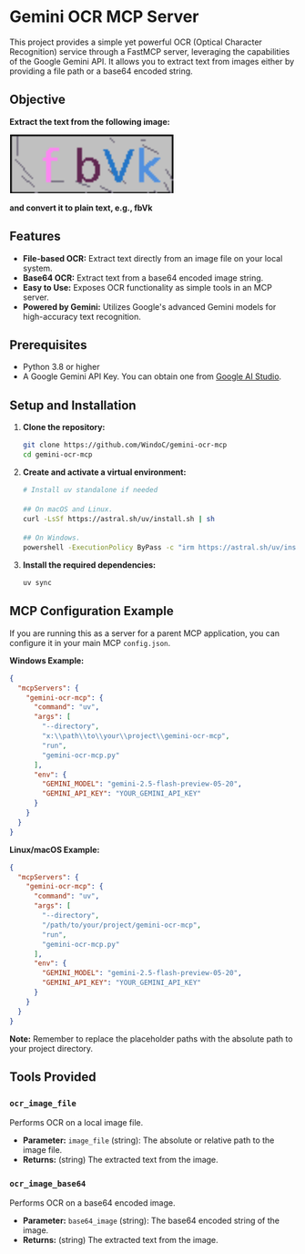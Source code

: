 # Gemini OCR MCP Server

This project provides a simple yet powerful OCR (Optical Character Recognition) service through a FastMCP server, leveraging the capabilities of the Google Gemini API. It allows you to extract text from images either by providing a file path or a base64 encoded string.

## Objective

**Extract the text from the following image:**

![CAPTCHA](CAPTCHA.png "CAPTCHA CODE")

**and convert it to plain text, e.g., fbVk**

## Features

-	**File-based OCR:** Extract text directly from an image file on your local system.
-	**Base64 OCR:** Extract text from a base64 encoded image string.
-	**Easy to Use:** Exposes OCR functionality as simple tools in an MCP server.
-	**Powered by Gemini:** Utilizes Google's advanced Gemini models for high-accuracy text recognition.

## Prerequisites

-	Python 3.8 or higher
-	A Google Gemini API Key. You can obtain one from [Google AI Studio](https://aistudio.google.com/).

## Setup and Installation

1.	**Clone the repository:**
    ```bash
    git clone https://github.com/WindoC/gemini-ocr-mcp
    cd gemini-ocr-mcp
    ```

2.	**Create and activate a virtual environment:**

    ```bash
    # Install uv standalone if needed

    ## On macOS and Linux.
    curl -LsSf https://astral.sh/uv/install.sh | sh
    
    ## On Windows.
    powershell -ExecutionPolicy ByPass -c "irm https://astral.sh/uv/install.ps1 | iex"
    ```

3.	**Install the required dependencies:**
    ```bash
    uv sync
    ```

## MCP Configuration Example

If you are running this as a server for a parent MCP application, you can configure it in your main MCP `config.json`.

**Windows Example:**
```json
{
  "mcpServers": {
    "gemini-ocr-mcp": {
      "command": "uv",
      "args": [
        "--directory",
        "x:\\path\\to\\your\\project\\gemini-ocr-mcp",
        "run",
        "gemini-ocr-mcp.py"
      ],
      "env": {
        "GEMINI_MODEL": "gemini-2.5-flash-preview-05-20",
        "GEMINI_API_KEY": "YOUR_GEMINI_API_KEY"
      }
    }
  }
}
```

**Linux/macOS Example:**
```json
{
  "mcpServers": {
    "gemini-ocr-mcp": {
      "command": "uv",
      "args": [
        "--directory",
        "/path/to/your/project/gemini-ocr-mcp",
        "run",
        "gemini-ocr-mcp.py"
      ],
      "env": {
        "GEMINI_MODEL": "gemini-2.5-flash-preview-05-20",
        "GEMINI_API_KEY": "YOUR_GEMINI_API_KEY"
      }
    }
  }
}
```
**Note:** Remember to replace the placeholder paths with the absolute path to your project directory.

## Tools Provided

### `ocr_image_file`

Performs OCR on a local image file.

-	**Parameter:** `image_file` (string): The absolute or relative path to the image file.
-	**Returns:** (string) The extracted text from the image.

### `ocr_image_base64`

Performs OCR on a base64 encoded image.

-	**Parameter:** `base64_image` (string): The base64 encoded string of the image.
-	**Returns:** (string) The extracted text from the image.
